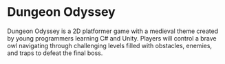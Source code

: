 # Dungeon Odyssey

Dungeon Odyssey is a 2D platformer game with a medieval theme created by young programmers learning C# and Unity. 
Players will control a brave owl navigating through challenging levels filled with obstacles, enemies, and traps to defeat the final boss.
